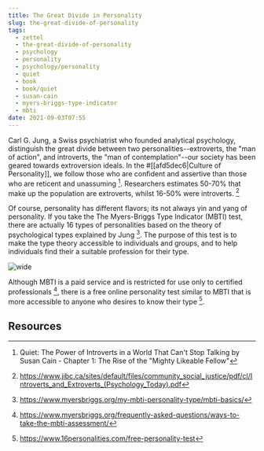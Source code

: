```yaml
---
title: The Great Divide in Personality
slug: the-great-divide-of-personality
tags:
  - zettel
  - the-great-divide-of-personality
  - psychology
  - personality
  - psychology/personality
  - quiet
  - book
  - book/quiet
  - susan-cain
  - myers-briggs-type-indicator
  - mbti
date: 2021-09-03T07:55
---
```



Carl G. Jung, a Swiss psychiatrist who founded analytical psychology,
distinguish the great divide between two personalities--extroverts, the "man of
action", and introverts, the "man of contemplation"--our society has been geared
towards extroversion ideals.  In the #[[afd5dec6|Culture of Personality]], we
follow those who are confident and assertive than those who are reticent and
unassuming [^1]. Researchers estimates 50-70% that make up the population are
extroverts, whilst 16-50% were introverts. [^2]

Of course, personality has different flavors; its not always yin and yang of
personality. If you take the The Myers-Briggs Type Indicator (MBTI) test, there
are actually 16 types of personalities based on the theory of psychological
types explained by Jung [^3]. The purpose of this test is to make the type
theory accessible to individuals and groups, and to help individuals find their
a suitable profession for their type.

![wide](https://upload.wikimedia.org/wikipedia/commons/1/1f/MyersBriggsTypes.png "image from Wikimedia Commons (cc)")

Although MBTI is a paid service and is restricted for use only to certified
professionals [^4], there is a free online personality test similar to MBTI that
is more accessible to anyone who desires to know their type [^5].

## Resources

[^1]: Quiet: The Power of Introverts in a World That Can't Stop Talking by Susan Cain - Chapter 1: The Rise of the "Mighty Likeable Fellow"
[^2]: https://www.jibc.ca/sites/default/files/community_social_justice/pdf/cl/Introverts_and_Extroverts_(Psychology_Today).pdf
[^3]: https://www.myersbriggs.org/my-mbti-personality-type/mbti-basics/
[^4]: https://www.myersbriggs.org/frequently-asked-questions/ways-to-take-the-mbti-assessment/
[^5]: https://www.16personalities.com/free-personality-test
